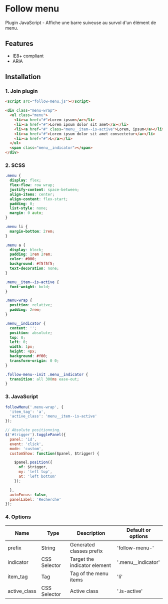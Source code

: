 # Follow menu

Plugin JavaScript - Affiche une barre suiveuse au survol d'un élément de menu.

## Features

* IE8+ compliant
* ARIA


## Installation

### 1. Join plugin

```html
<script src="follow-menu.js"></script>
```

```html
<div class="menu-wrap">
  <ul class="menu">
    <li><a href="#">Lorem ipsum</a></li>
    <li><a href="#">Lorem ipsum dolor sit amet</a></li>
    <li><a href="#" class="menu__item--is-active">Lorem, ipsum</a></li>
    <li><a href="#">Lorem ipsum dolor sit amet consectetur</a></li>
    <li><a href="#">L</a></li>
  </ul>
  <span class="menu__indicator"></span>
</div>
```


### 2. SCSS

```css
.menu {
  display: flex;
  flex-flow: row wrap;
  justify-content: space-between;
  align-items: center;
  align-content: flex-start;
  padding: 0;
  list-style: none;
  margin: 0 auto;
}

.menu li {
  margin-bottom: 2rem;
}

.menu a {
  display: block;
  padding: 1rem 2rem;
  color: #000;
  background: #f5f5f5;
  text-decoration: none;
}

.menu__item--is-active {
  font-weight: bold;
}

.menu-wrap {
  position: relative;
  padding: 2rem;
}

.menu__indicator {
  content: '';
  position: absolute;
  top: 0;
  left: 0;
  width: 1px;
  height: 4px;
  background: #f00;
  transform-origin: 0 0;
}

.follow-menu--init .menu__indicator {
  transition: all 300ms ease-out;
}

```


### 3. JavaScript

```js
followMenu('.menu-wrap', {
  'item_tag': 'a',
  'active_class': 'menu__item--is-active'
});
```


```js
// Absolute positionning.
$('#trigger').togglePanel({
  panel: 'id',
  event: 'click',
  mode: 'custom',
  customShow: function($panel, $trigger) {

    $panel.position({
      of: $trigger,
      my: 'left top',
      at: 'left bottom'
    });

  },
  autoFocus: false,
  panelLabel: 'Recherche'
});
```



### 4. Options

Name                    | Type         | Description                                                 | Default or options
------------------------|--------------|-------------------------------------------------------------|-------------------
prefix                  | String       | Generated classes prefix                                    | 'follow-menu-'
indicator               | CSS Selector | Target the indicator element                                | '.menu__indicator'
item_tag                | Tag          | Tag of the menu items                                       | 'li'
active_class            | CSS Selector | Active class                                                | '.is-active'
